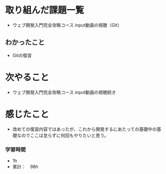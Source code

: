 # 取り組んだ課題一覧
- ウェブ開発入門完全攻略コース
  input動画の視聴（Git）

## わかったこと
- Gitの復習

# 次やること
- ウェブ開発入門完全攻略コース
  input動画の視聴続き

# 感じたこと
- 改めての復習内容ではあったが、これから開発するにあたっての基礎中の基礎なのでここは怠らずに何回もやりたいと思う。


### 学習時間
- 1h
- 累計：　98h
